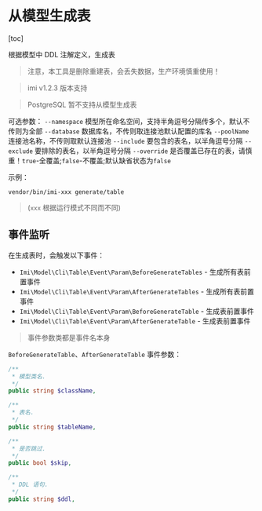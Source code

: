 # 从模型生成表

[toc]

根据模型中 DDL 注解定义，生成表

> 注意，本工具是删除重建表，会丢失数据，生产环境慎重使用！

> imi v1.2.3 版本支持

> PostgreSQL 暂不支持从模型生成表

可选参数：
`--namespace` 模型所在命名空间，支持半角逗号分隔传多个，默认不传则为全部
`--database` 数据库名，不传则取连接池默认配置的库名
`--poolName` 连接池名称，不传则取默认连接池
`--include` 要包含的表名，以半角逗号分隔
`--exclude` 要排除的表名，以半角逗号分隔
`--override` 是否覆盖已存在的表，请慎重！`true`-全覆盖;`false`-不覆盖;默认缺省状态为`false`

示例：

```shell
vendor/bin/imi-xxx generate/table
```

> (`xxx` 根据运行模式不同而不同)

## 事件监听

在生成表时，会触发以下事件：

- `Imi\Model\Cli\Table\Event\Param\BeforeGenerateTables` - 生成所有表前置事件
- `Imi\Model\Cli\Table\Event\Param\AfterGenerateTables` - 生成所有表前置事件
- `Imi\Model\Cli\Table\Event\Param\BeforeGenerateTable` - 生成表前置事件
- `Imi\Model\Cli\Table\Event\Param\AfterGenerateTable` - 生成表前置事件

> 事件参数类都是事件名本身

`BeforeGenerateTable`、`AfterGenerateTable` 事件参数：

```php
/**
 * 模型类名.
 */
public string $className,

/**
 * 表名.
 */
public string $tableName,

/**
 * 是否跳过.
 */
public bool $skip,

/**
 * DDL 语句.
 */
public string $ddl,
```
